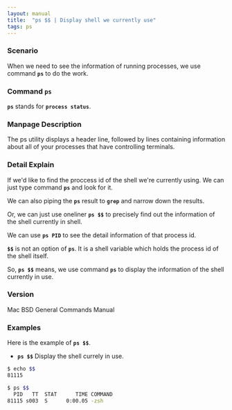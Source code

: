 ```yaml
---
layout: manual
title:  "ps $$ | Display shell we currently use" 
tags: ps
---
```


### Scenario
When we need to see the information of running processes, we use command __`ps`__ to do the work.

### Command `ps` 
 __`ps`__ stands for __`process status`__.

### Manpage Description
The ps utility displays a header line, followed by lines containing information about all of your processes that have controlling terminals.

### Detail Explain
If we'd like to find the proccess id of the shell we're currently using. We can just type command __`ps`__ and look for it. 

We can also piping the __`ps`__ result to __`grep`__ and narrow down the results.

Or, we can just use oneliner __`ps $$`__ to precisely find out the information of the shell currently in shell.

We can use __`ps PID`__ to see the detail information of that process id. 

__`$$`__ is not an option of __`ps`__. It is a shell variable which holds the process id of the shell itself.

So, __`ps $$`__ means, we use command __`ps`__ to display the information of the shell currently in use. 

### Version
Mac BSD General Commands Manual

### Examples
Here is the example of __`ps $$`__.

- __`ps $$`__ Display the shell currely in use.

```bash
$ echo $$
81115

$ ps $$
  PID   TT  STAT      TIME COMMAND
81115 s003  S      0:00.05 -zsh
```

